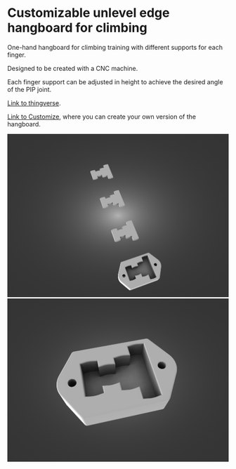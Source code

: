 # Customizable unlevel edge hangboard for climbing

One-hand hangboard for climbing training with different supports for each finger.

Designed to be created with a CNC machine.

Each finger support can be adjusted in height to achieve the desired angle of the PIP joint.

[Link to thingverse](https://www.thingiverse.com/thing:6794373).

[Link to Customize](https://www.thingiverse.com/apps/customizer/run?thing_id=6794373), where you can create your own version of the hangboard.

![Hangboard](hangboard_fn30-render.png)
![Hangboard](hangboard_fn30-render_closeup.png)
